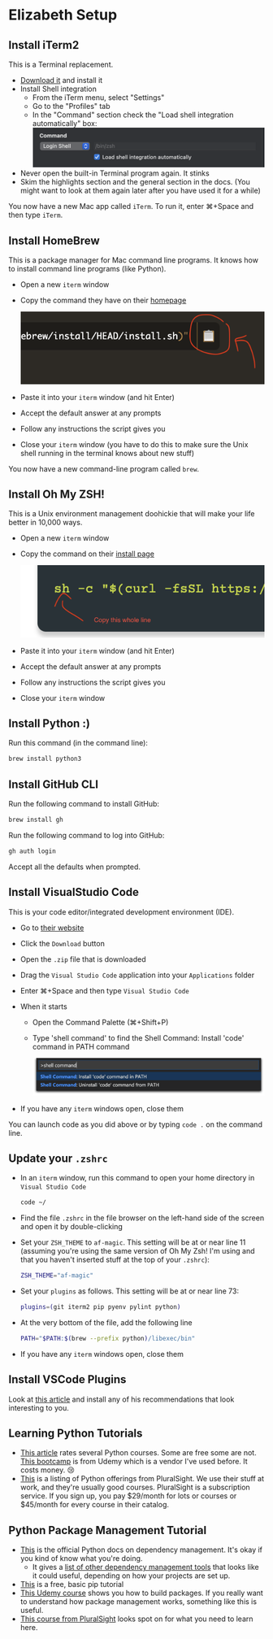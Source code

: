 # Elizabeth Setup

## Install iTerm2

This is a Terminal replacement.

- [Download it](https://iterm2.com/) and install it
- Install Shell integration
  - From the iTerm menu, select "Settings"
  - Go to the "Profiles" tab
  - In the "Command" section check the "Load shell integration automatically" box:
    ![](img/shell-integration.png)
- Never open the built-in Terminal program again. It stinks
- Skim the highlights section and the general section in the docs. (You might want to look at them again later after you have used it for a while)

You now have a new Mac app called `iTerm`. To run it, enter &#8984;+Space and then type `iTerm`.

## Install HomeBrew

This is a package manager for Mac command line programs. It knows how to install command line programs (like Python).

- Open a new `iterm` window
- Copy the command they have on their [homepage](https://brew.sh/)

    ![](img/homebrew-copy.png)

- Paste it into your `iterm` window (and hit Enter)
- Accept the default answer at any prompts
- Follow any instructions the script gives you
- Close your `iterm` window (you have to do this to make sure the Unix shell running in the terminal knows about new stuff)

You now have a new command-line program called `brew`.

## Install Oh My ZSH!

This is a Unix environment management doohickie that will make your life better in 10,000 ways.

- Open a new `iterm` window
- Copy the command on their [install page](https://ohmyz.sh/#install)

    ![](img/oh-my-zsh-copy.png)

- Paste it into your `iterm` window (and hit Enter)
- Accept the default answer at any prompts
- Follow any instructions the script gives you
- Close your `iterm` window 

## Install Python :) 

Run this command (in the command line):

```zsh
brew install python3
```

## Install GitHub CLI

Run the following command to install GitHub:

```zsh
brew install gh
```

Run the following command to log into GitHub:

```zsh
gh auth login
```

Accept all the defaults when prompted.

## Install VisualStudio Code

This is your code editor/integrated development environment (IDE).

- Go to [their website](https://code.visualstudio.com/)
- Click the `Download` button
- Open the `.zip` file that is downloaded
- Drag the `Visual Studio Code` application into your `Applications` folder
- Enter &#8984;+Space and then type `Visual Studio Code`
- When it starts
  - Open the Command Palette (&#8984;+Shift+P)
  - Type 'shell command' to find the Shell Command: Install 'code' command in PATH command

      ![](img/shell-command.png)

- If you have any `iterm` windows open, close them

You can launch code as you did above or by typing `code .` on the command line.

## Update your `.zshrc`

- In an `iterm` window, run this command to open your home directory in `Visual Studio Code`

  ```zsh
  code ~/
  ```

- Find the file `.zshrc` in the file browser on the left-hand side of the screen and open it by double-clicking

- Set your `ZSH_THEME` to `af-magic`. This setting will be at or near line 11 (assuming you're using the same version of Oh My Zsh! I'm using and that you haven't inserted stuff at the top of your `.zshrc`):

  ```zsh
  ZSH_THEME="af-magic"
  ```

- Set your `plugins` as follows. This setting will be at or near line 73:

  ```zsh
  plugins=(git iterm2 pip pyenv pylint python)
  ```

- At the very bottom of the file, add the following line

  ```zsh
  PATH="$PATH:$(brew --prefix python)/libexec/bin"
  ```

- If you have any `iterm` windows open, close them

## Install VSCode Plugins

Look at [this article](https://learnpython.com/blog/visual-studio-code-extensions-for-python/) and install any of his recommendations that look interesting to you.

## Learning Python Tutorials

- [This article](https://www.intelligent.com/best-online-courses/python-classes/) rates several Python courses. Some are free some are not. [This bootcamp](https://www.udemy.com/course/complete-python-bootcamp) is from Udemy which is a vendor I've used before. It costs money. :cry:
- [This](https://www.pluralsight.com/search?q=python) is a listing of Python offerings from PluralSight. We use their stuff at work, and they're usually good courses. PluralSight is a subscription service. If you sign up, you pay $29/month for lots or courses or $45/month for every course in their catalog.

## Python Package Management Tutorial

- [This](https://packaging.python.org/en/latest/tutorials/managing-dependencies/) is the official Python docs on dependency management. It's okay if you kind of know what you're doing.
    - It gives a [list of other dependency management tools](https://packaging.python.org/en/latest/tutorials/managing-dependencies/#other-tools-for-application-dependency-management) that looks like it could useful, depending on how your projects are set up.
- [This](https://www.datacamp.com/tutorial/pip-python-package-manager) is a free, basic pip tutorial
- [This Udemy course](https://www.udemy.com/course/python-package) shows you how to build packages. If you really want to understand how package management works, something like this is useful.
- [This course from PluralSight](https://www.pluralsight.com/courses/managing-python-packages-virtual-environments) looks spot on for what you need to learn here.